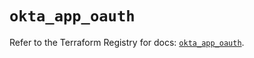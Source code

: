 # `okta_app_oauth`

Refer to the Terraform Registry for docs: [`okta_app_oauth`](https://registry.terraform.io/providers/okta/okta/4.14.1/docs/resources/app_oauth).
